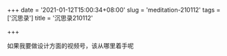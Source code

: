 +++
date = '2021-01-12T15:00:34+08:00'
slug = 'meditation-210112'
tags = ['沉思录']
title = '沉思录210112'

+++

如果我要做设计方面的视频号，该从哪里着手呢
